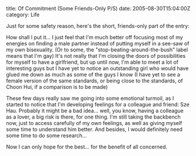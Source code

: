 title: Of Commitment (Some Friends-Only P/S)
date: 2005-08-30T15:04:00Z
category: Life

Just for some safety reason, here's the short, friends-only part of the entry:

How shall I put it… I just feel that I'm much better off focusing most of my energies on finding a male partner instead of putting myself in a see-saw of my own bisexuality. (Or to some, the "stop-beating-around-the-bush" label means that I'm gay) It's not really that I'm closing the doors of possibilities for myself to have a girlfriend, but up until now, I'm able to meet a lot of interesting guys but I have yet to notice an outstanding girl who would have glued me down as much as some of the guys I know (I have yet to see a female version of the same standards, or being close to the standards, of Choon Hui, if a comparison is to be made)

These few days really saw me going into some emotional turmoil, as I started to notice that I'm developing feelings for a colleague and friend: Sze Hau. Probably it might be a bad idea… well, you know, having a colleague as a lover, a big risk is there, for one thing. I'm still taking the backbench now, just to access carefully of my own feelings, as well as giving myself some time to understand him better. And besides, I would definitely need some time to do some research…

Now I can only hope for the best… for the benefit of all concerned.
